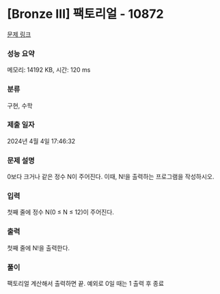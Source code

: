 # [Bronze III] 팩토리얼 - 10872 

[문제 링크](https://www.acmicpc.net/problem/10872) 

### 성능 요약

메모리: 14192 KB, 시간: 120 ms

### 분류

구현, 수학

### 제출 일자

2024년 4월 4일 17:46:32

### 문제 설명

<p>0보다 크거나 같은 정수 N이 주어진다. 이때, N!을 출력하는 프로그램을 작성하시오.</p>

### 입력 

 <p>첫째 줄에 정수 N(0 ≤ N ≤ 12)이 주어진다.</p>

### 출력 

 <p>첫째 줄에 N!을 출력한다.</p>

### 풀이

팩토리얼 계산해서 출력하면 끝. 예외로 0일 때는 1 출력 후 종료
